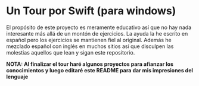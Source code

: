 # Un Tour por Swift (para windows)

El propósito de este proyecto es meramente educativo así que no hay nada interesante más allá de un montón de ejercicios. La ayuda la he escrito en español pero los ejercicios se mantienen fiel al original. Además he mezclado español con inglés en muchos sitios así que disculpen las molestias aquellos que lean y sigan este repositorio.

**NOTA: Al finalizar el tour haré algunos proyectos para afianzar los conocimientos y luego editaré este README para dar mis impresiones del lenguaje**
